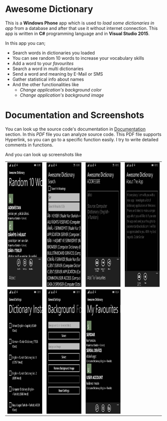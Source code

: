 # Awesome Dictionary

This is a **Windows Phone** app which is used to *load some dictionaries in app* from a database and after that use it without internet connection.
This app is written in **C#** programming language and in **Visual Studio 2015**. 

In this app you can;

 - Search words in dictionaries you loaded
 - You can see random 10 words to increase your vocabulary skills
 - Add a word to your *favourites*
 - Search a word in multi dictionaries
 - Send a word and meaning by E-Mail or SMS
 - Gather statistical info about names
 - And the other functionalities like
	 - *Change application's background color*
	 - *Change application's background image*
	
# Documentation and Screenshots

You can look up the source code's documentation in [Documentation](https://github.com/coderserdar/AwesomeDictionary/blob/main/Documentation/AwesomeDictionary.pdf) section. In this *PDF* file you can analyze source code. This PDF file supports Hyperlink, so you can go to a specific function easily. I try to write detailed comments in functions.

And you can look up screenshots like 

<table>
   <tr>
      <td><img src="https://github.com/coderserdar/AwesomeDictionary/blob/main/Screenshots/App_Screens_01.png?raw=true" width="240" height="400"></td>
      <td><img src="https://github.com/coderserdar/AwesomeDictionary/blob/main/Screenshots/App_Screens_02.png?raw=true" width="240" height="400"></td>
      <td><img src="https://github.com/coderserdar/AwesomeDictionary/blob/main/Screenshots/App_Screens_03.png?raw=true" width="240" height="400"></td>
      <td><img src="https://github.com/coderserdar/AwesomeDictionary/blob/main/Screenshots/App_Screens_04.png?raw=true" width="240" height="400"></td>
   </tr>
   <tr>
      <td><img src="https://github.com/coderserdar/AwesomeDictionary/blob/main/Screenshots/App_Screens_05.png?raw=true" width="240" height="400"></td>
      <td><img src="https://github.com/coderserdar/AwesomeDictionary/blob/main/Screenshots/App_Screens_06.png?raw=true" width="240" height="400"></td>
      <td><img src="https://github.com/coderserdar/AwesomeDictionary/blob/main/Screenshots/App_Screens_07.png?raw=true" width="240" height="400"></td>
   </tr>
</table>
